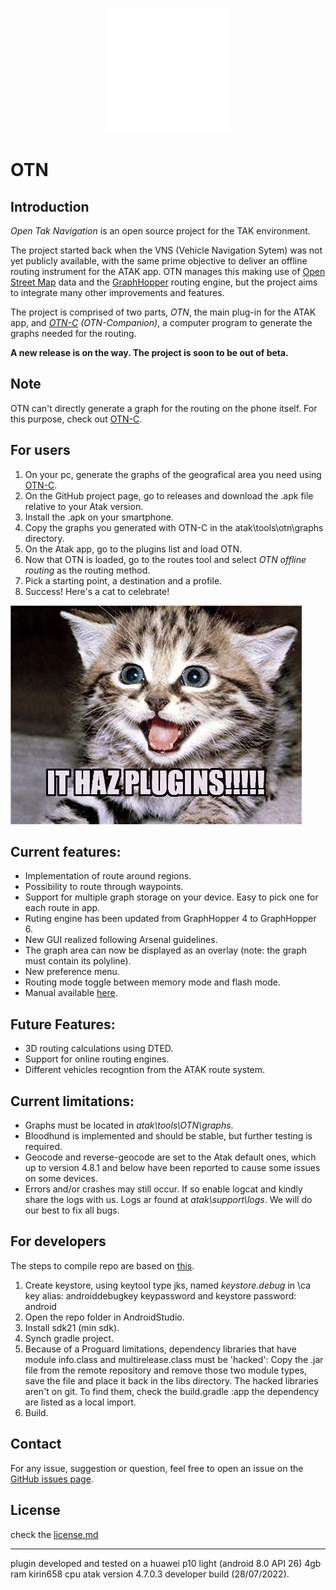 <p align="center">
  <img src= https://github.com/L-Belluomini/OTN/blob/main/app/src/main/res/drawable/otn_logo_shield.png width="200" height="200">
   
<p/>


# OTN

## Introduction

*Open Tak Navigation* is an open source project for the TAK environment.

The project started back when the VNS (Vehicle Navigation Sytem) was not yet publicly available, with the same prime objective to deliver an offline routing instrument for the ATAK app.
OTN manages this making use of [Open Street Map](https://www.openstreetmap.org) data and the [GraphHopper](https://www.graphhopper.com/) routing engine, but the project aims to integrate many other improvements and features.

The project is comprised of two parts, *OTN*, the main plug-in for the ATAK app, and *[OTN-C](https://github.com/L-Belluomini/OTN-companion) (OTN-Companion)*, a computer program to generate the graphs needed for the routing.

**A new release is on the way. The project is soon to be out of beta.**

## Note

OTN can't directly generate a graph for the routing on the phone itself. For this purpose, check out [OTN-C](https://github.com/L-Belluomini/OTN-companion).

## For users

1. On your pc, generate the graphs of the geografical area you need using [OTN-C](https://github.com/L-Belluomini/OTN-companion).
2. On the GitHub project page, go to releases and download the .apk file relative to your Atak version.
3. Install the .apk on your smartphone.
4. Copy the graphs you generated with OTN-C in the atak\tools\otn\graphs directory.
5. On the Atak app, go to the plugins list and load OTN.
6. Now that OTN is loaded, go to the routes tool and select *OTN offline routing* as the routing method.
7. Pick a starting point, a destination and a profile.
8. Success! Here's a cat to celebrate!

![image](https://github.com/L-Belluomini/OTN/blob/main/img/51ZjBEW%2BqNL._AC_SX466_.jpg)

## Current features:

* Implementation of route around regions.
* Possibility to route through waypoints.
* Support for multiple graph storage on your device. Easy to pick one for each route in app.
* Ruting engine has been updated from GraphHopper 4 to GraphHopper 6.
* New GUI realized following Arsenal guidelines.
* The graph area can now be displayed as an overlay (note: the graph must contain its polyline).
* New preference menu.
* Routing mode toggle between memory mode and flash mode.
* Manual available [here](https://github.com/MightyBakedPotato/OTN-manual/releases/tag/v.1.8).

## Future Features:

* 3D routing calculations using DTED.
* Support for online routing engines.
* Different vehicles recogntion from the ATAK route system.

## Current limitations:

* Graphs must be located in *atak\tools\OTN\graphs*.
* Bloodhund is implemented and should be stable, but further testing is required.
* Geocode and reverse-geocode are set to the Atak default ones, which up to version 4.8.1 and below have been reported to cause some issues on some devices.
* Errors and/or crashes may still occur. If so enable logcat and kindly share the logs with us. Logs ar found at *atak\support\logs*. We will do our best to fix all bugs.

## For developers

The steps to compile repo are based on [this](https://www.ballantyne.online/developing-atak-plugin-101/).
1. Create keystore, using keytool type jks, named *keystore.debug* in \ca
    key alias: androiddebugkey
    keypassword and keystore password: android
2. Open the repo folder in AndroidStudio.
3. Install sdk21 (min sdk).
4. Synch gradle project.
5. Because of a Proguard limitations, dependency libraries that have module info.class and multirelease.class must be 'hacked':
    Copy the .jar file from the remote repository and remove those two module types, save the file and place it back in the libs directory.
    The hacked libraries aren't on git. To find them, check the build.gradle :app the dependency are listed as a local import.
6. Build.

## Contact

For any issue, suggestion or question, feel free to open an issue on the [GitHub issues page](https://github.com/L-Belluomini/OTN/issues).

## License

check the [license.md](https://github.com/L-Belluomini/OTN/blob/main/LICENSE)

---

plugin developed and tested on a huawei p10 light (android 8.0 API 26) 4gb ram kirin658 cpu atak version 4.7.0.3 developer build (28/07/2022).
